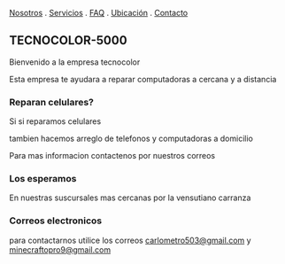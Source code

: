 [Nosotros](./nosotros.md) . [Servicios](./servicios.md) . [FAQ](FAQ.md) . [Ubicación](ubicacion.md) . [Contacto](./contacto.md)

## TECNOCOLOR-5000

Bienvenido a la empresa tecnocolor

Esta empresa te ayudara a reparar computadoras a cercana y a distancia

### Reparan celulares?

Si si reparamos celulares


tambien hacemos arreglo de telefonos y computadoras a domicilio



Para mas informacion contactenos por nuestros correos

### Los esperamos

En nuestras suscursales mas cercanas por la vensutiano carranza

### Correos electronicos

para contactarnos utilice los correos carlometro503@gmail.com y minecraftopro9@gmail.com
